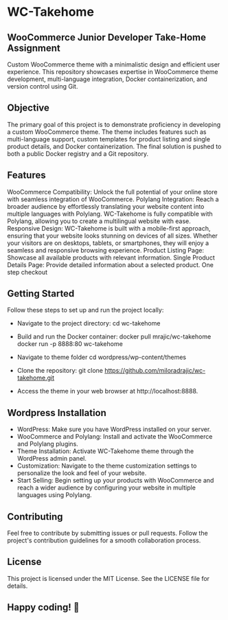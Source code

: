 # WC-Takehome
## WooCommerce Junior Developer Take-Home Assignment

Custom WooCommerce theme with a minimalistic design and efficient user experience.
This repository showcases expertise in WooCommerce theme development, multi-language integration, Docker containerization, and version control using Git.

## Objective
The primary goal of this project is to demonstrate proficiency in developing a custom WooCommerce theme. 
The theme includes features such as multi-language support, custom templates for product listing and single product details, and Docker containerization. 
The final solution is pushed to both a public Docker registry and a Git repository.

## Features
WooCommerce Compatibility: Unlock the full potential of your online store with seamless integration of WooCommerce.
Polylang Integration: Reach a broader audience by effortlessly translating your website content into multiple languages with Polylang. WC-Takehome is fully compatible with Polylang, allowing you to create a multilingual website with ease.
Responsive Design: WC-Takehome is built with a mobile-first approach, ensuring that your website looks stunning on devices of all sizes. Whether your visitors are on desktops, tablets, or smartphones, they will enjoy a seamless and responsive browsing experience.
Product Listing Page: Showcase all available products with relevant information.
Single Product Details Page: Provide detailed information about a selected product.
One step checkout

## Getting Started
Follow these steps to set up and run the project locally:

- Navigate to the project directory:
cd wc-takehome

- Build and run the Docker container:
docker pull mrajic/wc-takehome
docker run -p 8888:80 wc-takehome

- Navigate to theme folder 
cd wordpress/wp-content/themes

- Clone the repository:
git clone https://github.com/miloradrajic/wc-takehome.git

- Access the theme in your web browser at http://localhost:8888.

## Wordpress Installation

- WordPress: Make sure you have WordPress installed on your server.
- WooCommerce and Polylang: Install and activate the WooCommerce and Polylang plugins.
- Theme Installation: Activate WC-Takehome theme through the WordPress admin panel.
- Customization: Navigate to the theme customization settings to personalize the look and feel of your website.
- Start Selling: Begin setting up your products with WooCommerce and reach a wider audience by configuring your website in multiple languages using Polylang.


## Contributing
Feel free to contribute by submitting issues or pull requests. Follow the project's contribution guidelines for a smooth collaboration process.

## License
This project is licensed under the MIT License. See the LICENSE file for details.

## Happy coding! 🚀